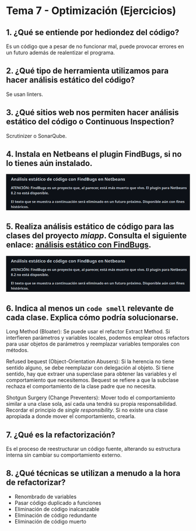 # Tema 7 - Optimización (Ejercicios)

## 1. ¿Qué se entiende por hediondez del código?

Es un código que a pesar de no funcionar mal, puede provocar errores en un futuro además de realentizar el programa.

## 2. ¿Qué tipo de herramienta utilizamos para hacer análisis estático del código?

Se usan linters.

## 3. ¿Qué sitios web nos permiten hacer análisis estático del código o **Continuous Inspection**?

Scrutinizer o SonarQube.

## 4. Instala en Netbeans el plugin **FindBugs**, si no lo tienes aún instalado.

![No se usa ya](https://raw.githubusercontent.com/Mosorior/ED/main/images/Ejercicios7/Ej04-05.png)

## 5. Realiza **análisis estático de código** para las clases del proyecto *miapp*. Consulta el siguiente enlace: [análisis estático con FindBugs](https://github.com/jamj2000/DAW1-ED-Pruebas-Ejemplo1#análisis-estático-de-código-con-findbugs-en-netbeans).

![No se usa ya](https://raw.githubusercontent.com/Mosorior/ED/main/images/Ejercicios7/Ej04-05.png)

## 6. Indica al menos un `code smell` relevante de cada clase. Explica cómo podría solucionarse.

Long Method (Bloater): Se puede usar el refactor Extract Method. Si interfieren parámetros y variables locales, podemos emplear otros refactors para usar objetos de parámetros y reemplazar variables temporales con métodos.

Refused bequest (Object-Orientation Abusers): Si la herencia no tiene sentido alguno, se debe reemplazar con delegación al objeto. Si tiene sentido, hay que extraer una superclase para obtener las variables y el comportamiento que necesitemos. Bequest se refiere a que la subclase rechaza el comportamiento de la clase padre que no necesita.

Shotgun Surgery (Change Preventers): Mover todo el comportamiento similar a una clase sola, así cada una tendrá su propia responsabilidad. Recordar el principio de *single responsibility*. Si no existe una clase apropiada a donde mover el comportamiento, crearla.

## 7. ¿Qué es la refactorización?

Es el proceso de reestructurar un código fuente, alterando su estructura interna sin cambiar su comportamiento externo.

## 8. ¿Qué técnicas se utilizan a menudo a la hora de refactorizar?

- Renombrado de variables
- Pasar código duplicado a funciones
- Eliminación de código inalcanzable
- Eliminación de código redundante
- Eliminación de código muerto

